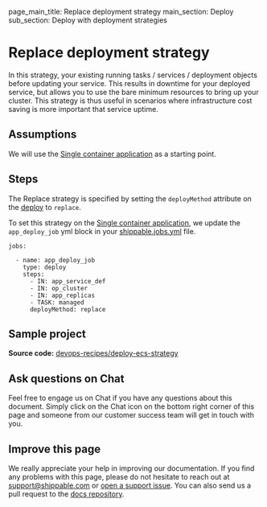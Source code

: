 page_main_title: Replace deployment strategy
main_section: Deploy
sub_section: Deploy with deployment strategies

# Replace deployment strategy

In this strategy, your existing running tasks / services / deployment objects before updating your service. This results in downtime for your deployed service, but allows you to use the bare minimum resources to bring up your cluster. This strategy is thus useful in scenarios where infrastructure cost saving is more important that service uptime.

## Assumptions

We will use the [Single container application](/deploy/cd_of_single_container_applications_to_orchestration_platforms) as a starting point.

## Steps

The Replace strategy is specified by setting the `deployMethod` attribute on the [deploy](/platform/workflow/job/deploy) to `replace`.

To set this strategy on the [Single container application](/deploy/cd_of_single_container_applications_to_orchestration_platforms), we update the `app_deploy_job` yml block in your [shippable.jobs.yml](/platform/tutorial/workflow/shippable-jobs-yml/) file.

```
jobs:

  - name: app_deploy_job
    type: deploy
    steps:
      - IN: app_service_def
      - IN: op_cluster
      - IN: app_replicas
      - TASK: managed
      deployMethod: replace
```

## Sample project
**Source code:**  [devops-recipes/deploy-ecs-strategy](https://github.com/devops-recipes/deploy-ecs-strategy)

## Ask questions on Chat

Feel free to engage us on Chat if you have any questions about this document. Simply click on the Chat icon on the bottom right corner of this page and someone from our customer success team will get in touch with you.

## Improve this page

We really appreciate your help in improving our documentation. If you find any problems with this page, please do not hesitate to reach out at [support@shippable.com](mailto:support@shippable.com) or [open a support issue](https://www.github.com/Shippable/support/issues). You can also send us a pull request to the [docs repository](https://www.github.com/Shippable/docs).
